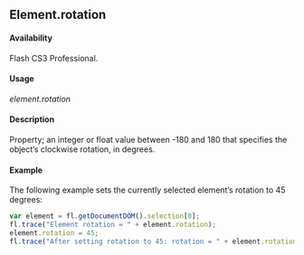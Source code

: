 ## Element.rotation

#### Availability

Flash CS3 Professional.

#### Usage

*element.rotation*

#### Description

Property; an integer or float value between -180 and 180 that specifies the object’s clockwise rotation, in degrees.

#### Example

The following example sets the currently selected element’s rotation to 45 degrees:

```javascript
var element = fl.getDocumentDOM().selection[0];
fl.trace("Element rotation = " + element.rotation);
element.rotation = 45;
fl.trace("After setting rotation to 45: rotation = " + element.rotation);
```
